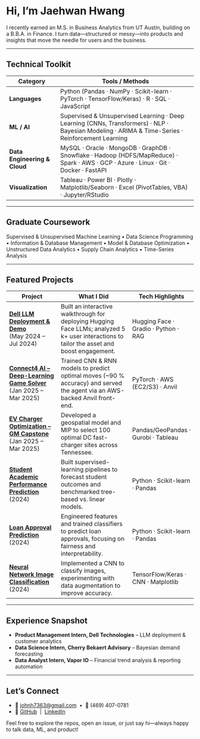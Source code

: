 # Hi, I’m **Jaehwan Hwang**  

I recently earned an M.S. in Business Analytics from UT Austin, building on a B.B.A. in Finance. I turn data—structured or messy—into products and insights that move the needle for users and the business.

---

## Technical Toolkit

| Category | Tools / Methods |
| -------- | --------------- |
| **Languages** | Python (Pandas · NumPy · Scikit-learn · PyTorch · TensorFlow/Keras) · R · SQL · JavaScript |
| **ML / AI** | Supervised & Unsupervised Learning · Deep Learning (CNNs, Transformers) · NLP · Bayesian Modeling · ARIMA & Time-Series · Reinforcement Learning |
| **Data Engineering & Cloud** | MySQL · Oracle · MongoDB · GraphDB · Snowflake · Hadoop (HDFS/MapReduce) · Spark · AWS · GCP · Azure · Linux · Git · Docker · FastAPI |
| **Visualization** | Tableau · Power BI · Plotly · Matplotlib/Seaborn · Excel (PivotTables, VBA) · Jupyter/RStudio |

---

## Graduate Coursework

Supervised & Unsupervised Machine Learning • Data Science Programming • Information & Database Management • Model & Database Optimization • Unstructured Data Analytics • Supply Chain Analytics • Time-Series Analysis

---

## Featured Projects

| Project | What I Did | Tech Highlights |
| ------- | ---------- | --------------- |
| [**Dell LLM Deployment & Demo**](https://democenter.dell.com/interactive/ITD-1318) <br>(May 2024 – Jul 2024) | Built an interactive walkthrough for deploying Hugging Face LLMs; analyzed 5 k+ user interactions to tailor the asset and boost engagement. | Hugging Face · Gradio · Python · RAG |
| [**Connect4 AI – Deep-Learning Game Solver**](https://github.com/jennamferguson/Project1_Connect4) <br>(Jan 2025 – Mar 2025) | Trained CNN & RNN models to predict optimal moves (~90 % accuracy) and served the agent via an AWS-backed Anvil front-end. | PyTorch · AWS (EC2/S3) · Anvil |
| [**EV Charger Optimization – GM Capstone**](https://github.com/girirohan36/GeneralMotors_Capstone) <br>(Jan 2025 – Mar 2025) | Developed a geospatial model and MIP to select 100 optimal DC fast-charger sites across Tennessee. | Pandas/GeoPandas · Gurobi · Tableau |
| [**Student Academic Performance Prediction**](https://github.com/jhwang20/AcademicPerformancePredictionPredictionProject) <br>(2024) | Built supervised-learning pipelines to forecast student outcomes and benchmarked tree-based vs. linear models. | Python · Scikit-learn · Pandas |
| [**Loan Approval Prediction**](https://github.com/jhwang20/Loan-Approval-Prediction-Project) <br>(2024) | Engineered features and trained classifiers to predict loan approvals, focusing on fairness and interpretability. | Python · Scikit-learn · Pandas |
| [**Neural Network Image Classification**](https://github.com/jhwang20/NeuralNetworkImageClassificationProject) <br>(2024) | Implemented a CNN to classify images, experimenting with data augmentation to improve accuracy. | TensorFlow/Keras · CNN · Matplotlib |


---

## Experience Snapshot

- **Product Management Intern, Dell Technologies** – LLM deployment & customer analytics
- **Data Science Intern, Cherry Bekaert Advisory** – Bayesian demand forecasting  
- **Data Analyst Intern, Vapor IO** – Financial trend analysis & reporting automation  

---

## Let’s Connect

- 📧 johnh7363@gmail.com &nbsp;•&nbsp; 📱 (469) 407-0781  
- 🔗 [GitHub](https://github.com/jhwang20) &nbsp;|&nbsp; [LinkedIn](https://www.linkedin.com/in/jaehwan-hwang)

Feel free to explore the repos, open an issue, or just say hi—always happy to talk data, ML, and product!







<!--
**joshmadakor1/joshmadakor1** is a ✨ _special_ ✨ repository because its `README.md` (this file) appears on your GitHub profile.

Here are some ideas to get you started:

- 🔭 I’m currently working on ...
- 🌱 I’m currently learning ...
- 👯 I’m looking to collaborate on ...
- 🤔 I’m looking for help with ...
- 💬 Ask me about ...
- 📫 How to reach me: ...
- 😄 Pronouns: ...
- ⚡ Fun fact: ...
-->
